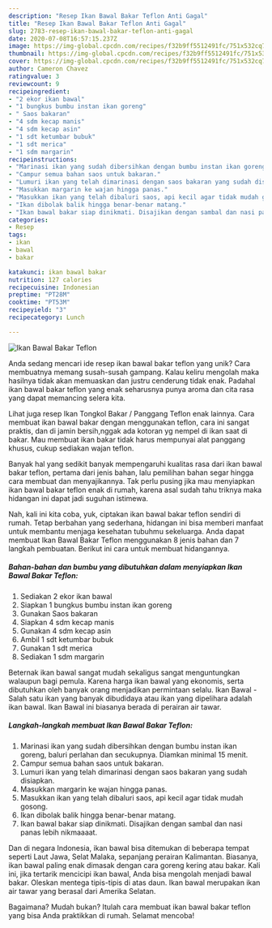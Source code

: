 ```yaml
---
description: "Resep Ikan Bawal Bakar Teflon Anti Gagal"
title: "Resep Ikan Bawal Bakar Teflon Anti Gagal"
slug: 2783-resep-ikan-bawal-bakar-teflon-anti-gagal
date: 2020-07-08T16:57:15.237Z
image: https://img-global.cpcdn.com/recipes/f32b9ff5512491fc/751x532cq70/ikan-bawal-bakar-teflon-foto-resep-utama.jpg
thumbnail: https://img-global.cpcdn.com/recipes/f32b9ff5512491fc/751x532cq70/ikan-bawal-bakar-teflon-foto-resep-utama.jpg
cover: https://img-global.cpcdn.com/recipes/f32b9ff5512491fc/751x532cq70/ikan-bawal-bakar-teflon-foto-resep-utama.jpg
author: Cameron Chavez
ratingvalue: 3
reviewcount: 9
recipeingredient:
- "2 ekor ikan bawal"
- "1 bungkus bumbu instan ikan goreng"
- " Saos bakaran"
- "4 sdm kecap manis"
- "4 sdm kecap asin"
- "1 sdt ketumbar bubuk"
- "1 sdt merica"
- "1 sdm margarin"
recipeinstructions:
- "Marinasi ikan yang sudah dibersihkan dengan bumbu instan ikan goreng, baluri perlahan dan secukupnya. Diamkan minimal 15 menit."
- "Campur semua bahan saos untuk bakaran."
- "Lumuri ikan yang telah dimarinasi dengan saos bakaran yang sudah disiapkan."
- "Masukkan margarin ke wajan hingga panas."
- "Masukkan ikan yang telah dibaluri saos, api kecil agar tidak mudah gosong."
- "Ikan dibolak balik hingga benar-benar matang."
- "Ikan bawal bakar siap dinikmati. Disajikan dengan sambal dan nasi panas lebih nikmaaaat."
categories:
- Resep
tags:
- ikan
- bawal
- bakar

katakunci: ikan bawal bakar 
nutrition: 127 calories
recipecuisine: Indonesian
preptime: "PT28M"
cooktime: "PT53M"
recipeyield: "3"
recipecategory: Lunch

---
```



![Ikan Bawal Bakar Teflon](https://img-global.cpcdn.com/recipes/f32b9ff5512491fc/751x532cq70/ikan-bawal-bakar-teflon-foto-resep-utama.jpg)

Anda sedang mencari ide resep ikan bawal bakar teflon yang unik? Cara membuatnya memang susah-susah gampang. Kalau keliru mengolah maka hasilnya tidak akan memuaskan dan justru cenderung tidak enak. Padahal ikan bawal bakar teflon yang enak seharusnya punya aroma dan cita rasa yang dapat memancing selera kita.

Lihat juga resep Ikan Tongkol Bakar / Panggang Teflon enak lainnya. Cara membuat ikan bawal bakar dengan menggunakan teflon, cara ini sangat praktis, dan di jamin bersih,nggak ada kotoran yg nempel di ikan saat di bakar. Mau membuat ikan bakar tidak harus mempunyai alat panggang khusus, cukup sediakan wajan teflon.

Banyak hal yang sedikit banyak mempengaruhi kualitas rasa dari ikan bawal bakar teflon, pertama dari jenis bahan, lalu pemilihan bahan segar hingga cara membuat dan menyajikannya. Tak perlu pusing jika mau menyiapkan ikan bawal bakar teflon enak di rumah, karena asal sudah tahu triknya maka hidangan ini dapat jadi suguhan istimewa.


Nah, kali ini kita coba, yuk, ciptakan ikan bawal bakar teflon sendiri di rumah. Tetap berbahan yang sederhana, hidangan ini bisa memberi manfaat untuk membantu menjaga kesehatan tubuhmu sekeluarga. Anda dapat membuat Ikan Bawal Bakar Teflon menggunakan 8 jenis bahan dan 7 langkah pembuatan. Berikut ini cara untuk membuat hidangannya.

<!--inarticleads1-->

##### Bahan-bahan dan bumbu yang dibutuhkan dalam menyiapkan Ikan Bawal Bakar Teflon:

1. Sediakan 2 ekor ikan bawal
1. Siapkan 1 bungkus bumbu instan ikan goreng
1. Gunakan  Saos bakaran
1. Siapkan 4 sdm kecap manis
1. Gunakan 4 sdm kecap asin
1. Ambil 1 sdt ketumbar bubuk
1. Gunakan 1 sdt merica
1. Sediakan 1 sdm margarin


Beternak ikan bawal sangat mudah sekaligus sangat menguntungkan walaupun bagi pemula. Karena harga ikan bawal yang ekonomis, serta dibutuhkan oleh banyak orang menjadikan permintaan selalu. Ikan Bawal - Salah satu ikan yang banyak dibudidaya atau ikan yang dipelihara adalah ikan bawal. Ikan Bawal ini biasanya berada di perairan air tawar. 

<!--inarticleads2-->

##### Langkah-langkah membuat Ikan Bawal Bakar Teflon:

1. Marinasi ikan yang sudah dibersihkan dengan bumbu instan ikan goreng, baluri perlahan dan secukupnya. Diamkan minimal 15 menit.
1. Campur semua bahan saos untuk bakaran.
1. Lumuri ikan yang telah dimarinasi dengan saos bakaran yang sudah disiapkan.
1. Masukkan margarin ke wajan hingga panas.
1. Masukkan ikan yang telah dibaluri saos, api kecil agar tidak mudah gosong.
1. Ikan dibolak balik hingga benar-benar matang.
1. Ikan bawal bakar siap dinikmati. Disajikan dengan sambal dan nasi panas lebih nikmaaaat.


Dan di negara Indonesia, ikan bawal bisa ditemukan di beberapa tempat seperti Laut Jawa, Selat Malaka, sepanjang perairan Kalimantan. Biasanya, ikan bawal paling enak dimasak dengan cara goreng kering atau bakar. Kali ini, jika tertarik mencicipi ikan bawal, Anda bisa mengolah menjadi bawal bakar. Oleskan mentega tipis-tipis di atas daun. Ikan bawal merupakan ikan air tawar yang berasal dari Amerika Selatan. 

Bagaimana? Mudah bukan? Itulah cara membuat ikan bawal bakar teflon yang bisa Anda praktikkan di rumah. Selamat mencoba!
